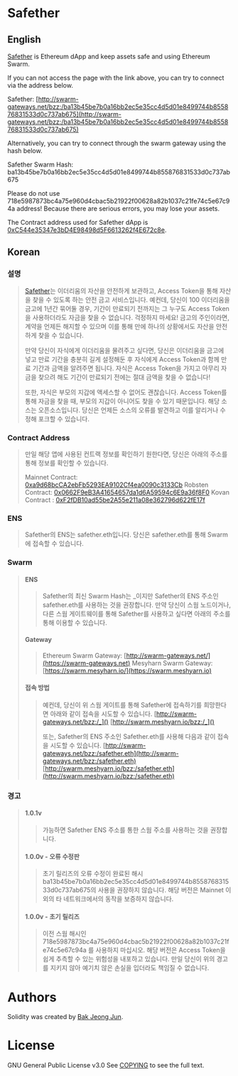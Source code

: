 Safether
=======

English
-------

[Safether](https://swarm.meshyarn.io/bzz:/ba13b45be7b0a16bb2ec5e35cc4d5d01e8499744b855876831533d0c737ab675) is Ethereum dApp and keep assets safe and using Ethereum Swarm.

If you can not access the page with the link above, you can try to connect via the address below.

Safether: [http://swarm-gateways.net/bzz:/ba13b45be7b0a16bb2ec5e35cc4d5d01e8499744b855876831533d0c737ab675](http://swarm-gateways.net/bzz:/ba13b45be7b0a16bb2ec5e35cc4d5d01e8499744b855876831533d0c737ab675)

Alternatively, you can try to connect through the swarm gateway using the hash below.

Safether Swarm Hash: ba13b45be7b0a16bb2ec5e35cc4d5d01e8499744b855876831533d0c737ab675

Please do not use 718e5987873bc4a75e960d4cbac5b21922f00628a82b1037c21fe74c5e67c94a address!
Because there are serious errors, you may lose your assets.

The Contract address used for Safether dApp is [0xC544e35347e3bD4E98498d5F6613262f4E672c8e](https://etherscan.io/address/0xC544e35347e3bD4E98498d5F6613262f4E672c8e).

Korean
------

### 설명
> [Safether](https://safether.meshyarn.io/)는 이더리움의 자산을 안전하게 보관하고, Access Token을 통해 자산을 찾을 수 있도록 하는 안전 금고 서비스입니다.
> 예컨데, 당신이 100 이더리움을 금고에 1년간 묶어둘 경우, 기간이 만료되기 전까지는 그 누구도 Access Token을 사용하더라도 자금을 찾을 수 없습니다.
> 걱정하지 마세요! 금고의 주인이라면, 계약을 언제든 해지할 수 있으며 이를 통해 만에 하나의 상황에서도 자산을 안전하게 찾을 수 있습니다.
> 
> 만약 당신이 자식에게 이더리움을 물려주고 싶다면, 당신은 이더리움을 금고에 넣고 만료 기간을 충분히 길게 설정해둔 후 자식에게 Access Token과 함께 만료 기간과
> 금액을 알려주면 됩니다. 자식은 Access Token을 가지고 아무리 자금을 찾으려 해도 기간이 만료되기 전에는 절대 금액을 찾을 수 없습니다!
> 
> 또한, 자식은 부모의 지갑에 액세스할 수 없어도 괜찮습니다. Access Token를 통해 자금을 찾을 때, 부모의 지갑이 아니어도 찾을 수 있기 때문입니다.
> 해당 소스는 오픈소스입니다. 당신은 언제든 소스의 오류를 발견하고 이를 알리거나 수정해 포크할 수 있습니다.

### Contract Address
> 만일 해당 앱에 사용된 컨트랙 정보를 확인하기 원한다면, 당신은 아래의 주소를 통해 정보를 확인할 수 있습니다.
>
> Mainnet Contract: [0xa9d68bcCA2ebFb5293EA9102Cf4ea0090c3133Cb](https://etherscan.io/address/0xa9d68bcCA2ebFb5293EA9102Cf4ea0090c3133Cb)
> Robsten Contract: [0x0662F9eB3A41654657da1d6A59594c6E9a36f8F0](https://ropsten.etherscan.io/address/0x0662F9eB3A41654657da1d6A59594c6E9a36f8F0)
> Kovan Contract  : [0xF2fDB10ad55be2A55e211a08e362796d622fE17f](https://kovan.etherscan.io/address/0xF2fDB10ad55be2A55e211a08e362796d622fE17f)

### ENS
> Safether의 ENS는 safether.eth입니다.
> 당신은 safether.eth를 통해 Swarm에 접속할 수 있습니다.

### Swarm
> #### ENS
>> Safether의 최신 Swarm Hash는 _이지만 Safether의 ENS 주소인 safether.eth를 사용하는 것을 권장합니다.
>> 만약 당신이 스웜 노드이거나, 다른 스웜 게이트웨이를 통해 Safether를 사용하고 싶다면 아래의 주소를 통해 이용할 수 있습니다.
>
> #### Gateway
>> Ethereum Swarm Gateway: [http://swarm-gateways.net/](https://swarm-gateways.net)
>> Mesyharn Swarm Gateway: [https://swarm.mesyharn.io/](https://swarm.meshyarn.io)
>
> #### 접속 방법
>> 예컨데, 당신이 위 스웜 게이트를 통해 Safether에 접속하기를 희망한다면 아래와 같이 접속을 시도할 수 있습니다.
>> [http://swarm-gateways.net/bzz:/_]()
>> [http://swarm.meshyarn.io/bzz:/_]()
>>
>> 또는, Safether의 ENS 주소인 Safether.eth를 사용해 다음과 같이 접속을 시도할 수 있습니다.
>> [http://swarm-gateways.net/bzz:/safether.eth](http://swarm-gateways.net/bzz:/safether.eth)
>> [http://swarm.meshyarn.io/bzz:/safether.eth](http://swarm.meshyarn.io/bzz:/safether.eth)

### 경고
> #### 1.0.1v
>> 가능하면 Safether ENS 주소를 통한 스웜 주소를 사용하는 것을 권장합니다.
>
> #### 1.0.0v - 오류 수정판
>> 초기 릴리즈의 오류 수정이 완료된 해시 ba13b45be7b0a16bb2ec5e35cc4d5d01e8499744b855876831533d0c737ab675의 사용을 권장하지 않습니다.
>> 해당 버전은 Mainnet 이외의 타 네트워크에서의 동작을 보증하지 않습니다.
>
> #### 1.0.0v - 초기 릴리즈
>> 이전 스웜 해시인 718e5987873bc4a75e960d4cbac5b21922f00628a82b1037c21fe74c5e67c94a 를 사용하지 마십시오.
>> 해당 버전은 Access Token을 쉽게 추측할 수 있는 위험성을 내포하고 있습니다.
> 만일 당신이 위의 경고를 지키지 않아 예기치 않은 손실을 입더라도 책임질 수 없습니다.

Authors
=======

Solidity was created by [Bak Jeong Jun](https://github.com/iKeyDev-KsJ).

License
=======

GNU General Public License v3.0
See [COPYING](COPYING) to see the full text.
